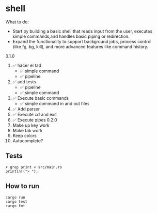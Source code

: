 # shell

What to do:
- Start by building a basic shell that reads input from the user, executes simple commands,and handles basic piping or redirection.
- Expand the functionality to support background jobs, process control (like fg, bg, kill), and more advanced features like command history.

0.1.0
1. ✅ hacer el tad
    - ✅ simple command
    - ✅ pipeline
2. ✅ add tests
    - ✅ pipeline
    - ✅ simple command
3. ✅ Execute basic commands
    - ✅ simple command in and out files
4. ✅ Add parser
5. ✅ Execute cd and exit
6. ✅ Execute pipes
0.2.0
7. Make up key work
8. Make tab work
9. Keep colors
10. Autocomplete?

## Tests

```
✗ grep print < src/main.rs 
println!("> ");
```

## How to run

```
cargo run
cargo test
cargo fmt
```
